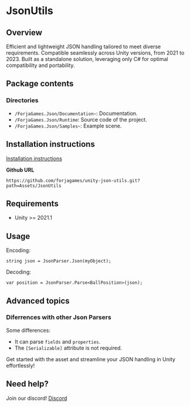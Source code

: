 # JsonUtils

## Overview

Efficient and lightweight JSON handling tailored to meet diverse requirements. Compatible seamlessly across Unity versions, from 2021 to 2023. Built as a standalone solution, leveraging only C# for optimal compatibility and portability.

## Package contents

### Directories

* `/ForjaGames.Json/Documentation~`: Documentation.
* `/ForjaGames.Json/Runtime`: Source code of the project.
* `/ForjaGames.Json/Samples~`: Example scene.

## Installation instructions

[Installation instructions](https://docs.unity3d.com/Manual/upm-ui-install.html)

**Github URL**
```
https://github.com/forjagames/unity-json-utils.git?path=Assets/JsonUtils
```

## Requirements

* Unity >= 2021.1

## Usage

Encoding:

```
string json = JsonParser.Json(myObject);
```

Decoding:

```
var position = JsonParser.Parse<BallPosition>(json);
```

## Advanced topics

### Diferrences with other Json Parsers

Some differences:
* It can parse `fields` and `properties`.
* The `[Serializable]` attribute is not required. 

Get started with the asset and streamline your JSON handling in Unity effortlessly!

## Need help?

Join our discord! [Discord](https://discord.gg/dqGdSpVcAc)
